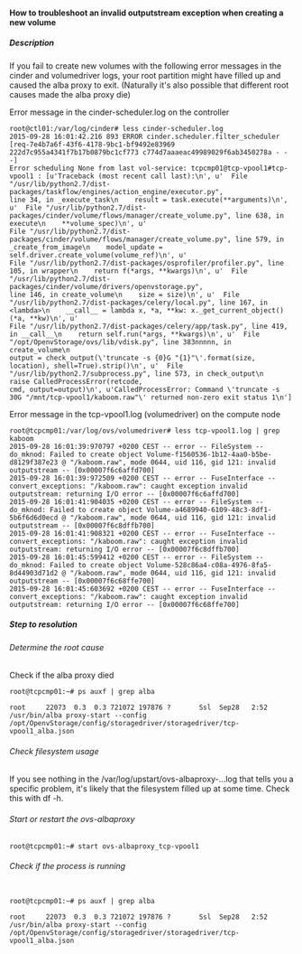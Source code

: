 #### How to troubleshoot an invalid outputstream exception when creating a new volume

##### Description

If you fail to create new volumes with the following error messages in the cinder and volumedriver logs, your root partition might have filled up and caused the alba proxy to exit. (Naturally it's also possible that different root causes made the alba proxy die)

Error message in the cinder-scheduler.log on the controller

```
root@ctl01:/var/log/cinder# less cinder-scheduler.log
2015-09-28 16:01:42.216 893 ERROR cinder.scheduler.filter_scheduler [req-7e4b7a6f-43f6-4178-9bc1-bf9492e83969 222d7c955a4341f7b17b0879bc1cf773 c774d7aaaeac49989029f6ab3450278a - - -]
Error scheduling None from last vol-service: tcpcmp01@tcp-vpool1#tcp-vpool1 : [u'Traceback (most recent call last):\n', u'  File "/usr/lib/python2.7/dist-packages/taskflow/engines/action_engine/executor.py",
line 34, in _execute_task\n    result = task.execute(**arguments)\n', u'  File "/usr/lib/python2.7/dist-packages/cinder/volume/flows/manager/create_volume.py", line 638, in execute\n    **volume_spec)\n', u'
File "/usr/lib/python2.7/dist-packages/cinder/volume/flows/manager/create_volume.py", line 579, in _create_from_image\n    model_update = self.driver.create_volume(volume_ref)\n', u'
File "/usr/lib/python2.7/dist-packages/osprofiler/profiler.py", line 105, in wrapper\n    return f(*args, **kwargs)\n', u'  File "/usr/lib/python2.7/dist-packages/cinder/volume/drivers/openvstorage.py",
line 146, in create_volume\n    size = size)\n', u'  File "/usr/lib/python2.7/dist-packages/celery/local.py", line 167, in <lambda>\n    __call__ = lambda x, *a, **kw: x._get_current_object()(*a, **kw)\n', u'
File "/usr/lib/python2.7/dist-packages/celery/app/task.py", line 419, in __call__\n    return self.run(*args, **kwargs)\n', u'  File "/opt/OpenvStorage/ovs/lib/vdisk.py", line 383nnnnn, in create_volume\n
output = check_output(\'truncate -s {0}G "{1}"\'.format(size, location), shell=True).strip()\n', u'  File "/usr/lib/python2.7/subprocess.py", line 573, in check_output\n    raise CalledProcessError(retcode,
cmd, output=output)\n', u'CalledProcessError: Command \'truncate -s 30G "/mnt/tcp-vpool1/kaboom.raw"\' returned non-zero exit status 1\n']
```

Error message in the tcp-vpool1.log (volumedriver) on the compute node
```
root@tcpcmp01:/var/log/ovs/volumedriver# less tcp-vpool1.log | grep kaboom
2015-09-28 16:01:39:970797 +0200 CEST -- error -- FileSystem -- do_mknod: Failed to create object Volume-f1560536-1b12-4aa0-b5be-d8129f387e23 @ "/kaboom.raw", mode 0644, uid 116, gid 121: invalid outputstream -- [0x00007f6c6affd700]
2015-09-28 16:01:39:972509 +0200 CEST -- error -- FuseInterface -- convert_exceptions: "/kaboom.raw": caught exception invalid outputstream: returning I/O error -- [0x00007f6c6affd700]
2015-09-28 16:01:41:904035 +0200 CEST -- error -- FileSystem -- do_mknod: Failed to create object Volume-a4689940-6109-48c3-8df1-5b6f6d6d0ecd @ "/kaboom.raw", mode 0644, uid 116, gid 121: invalid outputstream -- [0x00007f6c8dffb700]
2015-09-28 16:01:41:908321 +0200 CEST -- error -- FuseInterface -- convert_exceptions: "/kaboom.raw": caught exception invalid outputstream: returning I/O error -- [0x00007f6c8dffb700]
2015-09-28 16:01:45:599412 +0200 CEST -- error -- FileSystem -- do_mknod: Failed to create object Volume-528c86a4-c08a-4976-8fa5-8d44903d71d2 @ "/kaboom.raw", mode 0644, uid 116, gid 121: invalid outputstream -- [0x00007f6c68ffe700]
2015-09-28 16:01:45:603692 +0200 CEST -- error -- FuseInterface -- convert_exceptions: "/kaboom.raw": caught exception invalid outputstream: returning I/O error -- [0x00007f6c68ffe700]
```

##### Step to resolution
###### Determine the root cause
Check if the alba proxy died
```
root@tcpcmp01:~# ps auxf | grep alba

root     22073  0.3  0.3 721072 197876 ?       Ssl  Sep28   2:52 /usr/bin/alba proxy-start --config /opt/OpenvStorage/config/storagedriver/storagedriver/tcp-vpool1_alba.json
```
###### Check filesystem usage
If you see nothing in the /var/log/upstart/ovs-albaproxy-...log that tells you a specific problem, it's likely that the filesystem filled up at some time.
Check this with df -h.

###### Start or restart the ovs-albaproxy
```
root@tcpcmp01:~# start ovs-albaproxy_tcp-vpool1
```

###### Check if the process is running
```

root@tcpcmp01:~# ps auxf | grep alba

root     22073  0.3  0.3 721072 197876 ?       Ssl  Sep28   2:52 /usr/bin/alba proxy-start --config /opt/OpenvStorage/config/storagedriver/storagedriver/tcp-vpool1_alba.json
```